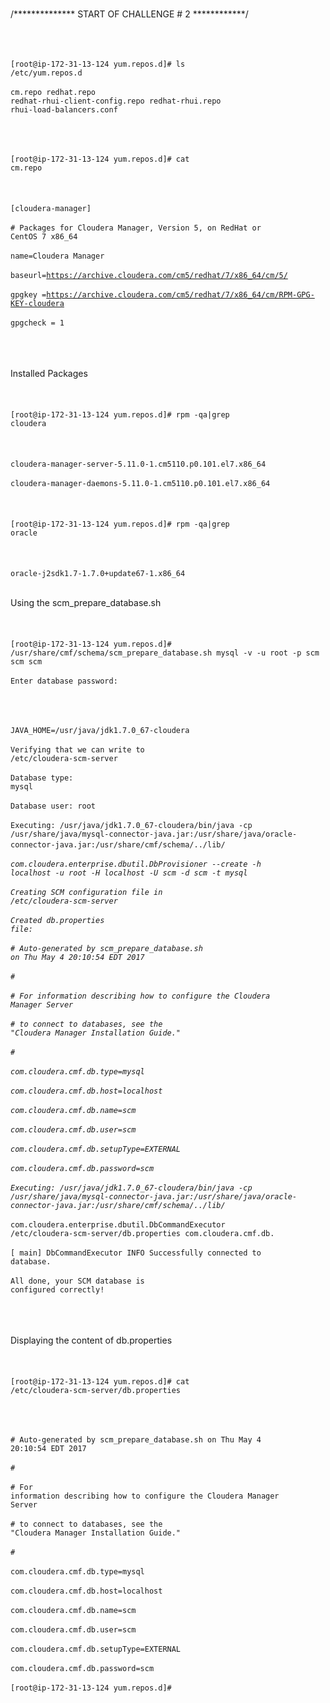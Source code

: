 <br>/************** START OF CHALLENGE # 2 ************/</br>

<br></br>
<br><code>[root@ip-172-31-13-124 yum.repos.d]# ls /etc/yum.repos.d</code></br>
<br><code>cm.repo  redhat.repo  redhat-rhui-client-config.repo  redhat-rhui.repo  rhui-load-balancers.conf</code></br>
<br></br>

<br><code>[root@ip-172-31-13-124 yum.repos.d]# cat cm.repo</code></br>
<br></br>
<br><code>[cloudera-manager]</code></br>
<br><code># Packages for Cloudera Manager, Version 5, on RedHat or CentOS 7 x86_64</code></br>
<br><code>name=Cloudera Manager</code></br>
<br><code>baseurl=https://archive.cloudera.com/cm5/redhat/7/x86_64/cm/5/</code></br>
<br><code>gpgkey =https://archive.cloudera.com/cm5/redhat/7/x86_64/cm/RPM-GPG-KEY-cloudera</code></br>
<br><code>gpgcheck = 1</code></br>
<br></br>

<br>Installed Packages</br>
<br></br>
<br><code>[root@ip-172-31-13-124 yum.repos.d]# rpm -qa|grep cloudera</code></br>
<br></br>
<br><code>cloudera-manager-server-5.11.0-1.cm5110.p0.101.el7.x86_64</code></br>
<br><code>cloudera-manager-daemons-5.11.0-1.cm5110.p0.101.el7.x86_64</code></br>
<br></br>
<br><code>[root@ip-172-31-13-124 yum.repos.d]# rpm -qa|grep oracle</code></br>
<br></br>
<br><code>oracle-j2sdk1.7-1.7.0+update67-1.x86_64</code></br>


<br>Using the scm_prepare_database.sh</br>
<br></br>
<br><code>[root@ip-172-31-13-124 yum.repos.d]# /usr/share/cmf/schema/scm_prepare_database.sh mysql -v -u root -p scm scm scm</code></br>
<br><code>Enter database password:</code></br>
<br></br>

<br><code>JAVA_HOME=/usr/java/jdk1.7.0_67-cloudera</code></br>
<br><code>Verifying that we can write to /etc/cloudera-scm-server</code></br>
<br><code>Database type: mysql</code></br>
<br><code>Database user: root</code></br>
<br><code>Executing: /usr/java/jdk1.7.0_67-cloudera/bin/java -cp /usr/share/java/mysql-connector-java.jar:/usr/share/java/oracle-connector-java.jar:/usr/share/cmf/schema/../lib/*</code></br>
<br><code>com.cloudera.enterprise.dbutil.DbProvisioner --create -h localhost -u root -H localhost -U scm -d scm -t mysql</code></br>
<br><code>Creating SCM configuration file in /etc/cloudera-scm-server</code></br>
<br><code>Created db.properties file:</code></br>
        <br><code># Auto-generated by scm_prepare_database.sh on Thu May  4 20:10:54 EDT 2017</code></br>
        <br><code>#</code></br>
        <br><code># For information describing how to configure the Cloudera Manager Server</code></br>
        <br><code># to connect to databases, see the "Cloudera Manager Installation Guide."</code></br>
        <br><code>#</code></br>
        <br><code>com.cloudera.cmf.db.type=mysql</code></br>
        <br><code>com.cloudera.cmf.db.host=localhost</code></br>
        <br><code>com.cloudera.cmf.db.name=scm</code></br>
        <br><code>com.cloudera.cmf.db.user=scm</code></br>
        <br><code>com.cloudera.cmf.db.setupType=EXTERNAL</code></br>
        <br><code>com.cloudera.cmf.db.password=scm</code></br>
<br><code>Executing:  /usr/java/jdk1.7.0_67-cloudera/bin/java -cp /usr/share/java/mysql-connector-java.jar:/usr/share/java/oracle-connector-java.jar:/usr/share/cmf/schema/../lib/*</code></br> 
<br><code>com.cloudera.enterprise.dbutil.DbCommandExecutor /etc/cloudera-scm-server/db.properties com.cloudera.cmf.db.</code></br>
<br><code>[                          main] DbCommandExecutor              INFO  Successfully connected to database.</code></br>
<br><code>All done, your SCM database is configured correctly!</code></br>
<br></br>

<br>Displaying the content of db.properties</br>
<br></br>
<br><code>[root@ip-172-31-13-124 yum.repos.d]# cat /etc/cloudera-scm-server/db.properties</code></br>
<br></br>

<br><code># Auto-generated by scm_prepare_database.sh on Thu May  4 20:10:54 EDT 2017</code></br>
<br><code>#</code></br>
<br><code># For information describing how to configure the Cloudera Manager Server</code></br>
<br><code># to connect to databases, see the "Cloudera Manager Installation Guide."</code></br>
<br><code>#</code></br>
<br><code>com.cloudera.cmf.db.type=mysql</code></br>
<br><code>com.cloudera.cmf.db.host=localhost</code></br>
<br><code>com.cloudera.cmf.db.name=scm</code></br>
<br><code>com.cloudera.cmf.db.user=scm</code></br>
<br><code>com.cloudera.cmf.db.setupType=EXTERNAL</code></br>
<br><code>com.cloudera.cmf.db.password=scm</code></br>
<br><code>[root@ip-172-31-13-124 yum.repos.d]#</code></br>
<br></br>